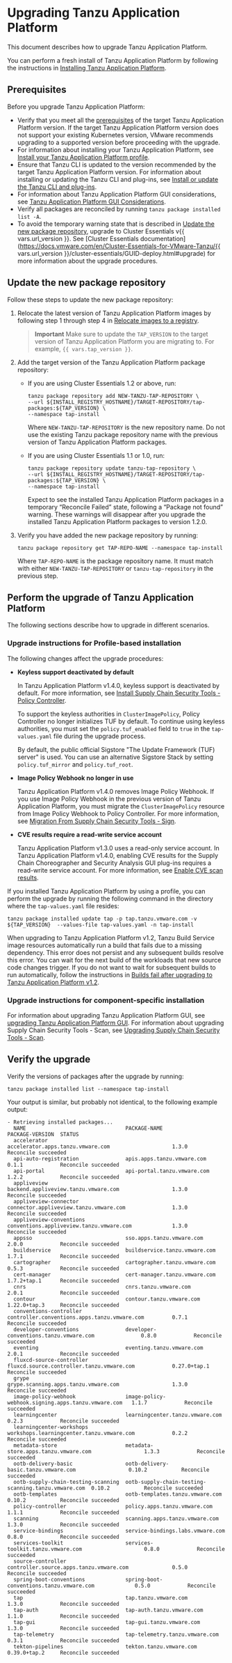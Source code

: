 # Upgrading Tanzu Application Platform

This document describes how to upgrade Tanzu Application Platform.

You can perform a fresh install of Tanzu Application Platform by following the instructions in [Installing Tanzu Application Platform](install-intro.md).

## <a id='prereqs'></a> Prerequisites

Before you upgrade Tanzu Application Platform:

- Verify that you meet all the [prerequisites](prerequisites.md) of the target Tanzu Application Platform version. If the target Tanzu Application Platform version does not support your existing Kubernetes version, VMware recommends upgrading to a supported version before proceeding with the upgrade.
- For information about installing your Tanzu Application Platform, see [Install your Tanzu Application Platform profile](install.md#install-profile).
- Ensure that Tanzu CLI is updated to the version recommended by the target Tanzu Application Platform version. For information about installing or updating the Tanzu CLI and plug-ins, see [Install or update the Tanzu CLI and plug-ins](install-tanzu-cli.hbs.md#cli-and-plugin).
- For information about Tanzu Application Platform GUI considerations, see [Tanzu Application Platform GUI Considerations](tap-gui/upgrades.md#considerations).
- Verify all packages are reconciled by running `tanzu package installed list -A`.
- To avoid the temporary warning state that is described in [Update the new package repository](#add-new-package-repo), upgrade to Cluster Essentials v{{ vars.url_version }}. See [Cluster Essentials documentation](https://docs.vmware.com/en/Cluster-Essentials-for-VMware-Tanzu/{{ vars.url_version }}/cluster-essentials/GUID-deploy.html#upgrade) for more information about the upgrade procedures.

## <a id="add-new-package-repo"></a> Update the new package repository

Follow these steps to update the new package repository:

1. Relocate the latest version of Tanzu Application Platform images by following step 1 through step 4 in [Relocate images to a registry](install.html#add-tap-package-repo).

    >**Important** Make sure to update the `TAP_VERSION` to the target version of Tanzu Application Platform you are migrating to. For example, `{{ vars.tap_version }}`.

1. Add the target version of the Tanzu Application Platform package repository:

    - If you are using Cluster Essentials 1.2 or above, run:

        ```console
        tanzu package repository add NEW-TANZU-TAP-REPOSITORY \
        --url ${INSTALL_REGISTRY_HOSTNAME}/TARGET-REPOSITORY/tap-packages:${TAP_VERSION} \
        --namespace tap-install
        ```

        Where `NEW-TANZU-TAP-REPOSITORY` is the new repository name. Do not use the existing Tanzu package repository name with the previous version of Tanzu Application Platform packages.

    - If you are using Cluster Essentials 1.1 or 1.0, run:

        ```console
       tanzu package repository update tanzu-tap-repository \
        --url ${INSTALL_REGISTRY_HOSTNAME}/TARGET-REPOSITORY/tap-packages:${TAP_VERSION} \
        --namespace tap-install
        ```

        Expect to see the installed Tanzu Application Platform packages in a temporary “Reconcile Failed” state, following a “Package not found” warning. These warnings will disappear after you upgrade the installed Tanzu Application Platform packages to version 1.2.0.

1. Verify you have added the new package repository by running:

    ```console
    tanzu package repository get TAP-REPO-NAME --namespace tap-install
    ```

    Where `TAP-REPO-NAME` is the package repository name. It must match with either `NEW-TANZU-TAP-REPOSITORY` or `tanzu-tap-repository` in the previous step.

## <a id="upgrade-tap"></a> Perform the upgrade of Tanzu Application Platform

The following sections describe how to upgrade in different scenarios.

### <a id="profile-based-instruct"></a> Upgrade instructions for Profile-based installation

The following changes affect the upgrade procedures:

- **Keyless support deactivated by default**

    In Tanzu Application Platform v1.4.0, keyless support is deactivated by default. For more information, see [Install Supply Chain Security Tools - Policy Controller](scst-policy/install-scst-policy.hbs.md).

    To support the keyless authorities in `ClusterImagePolicy`, Policy Controller no longer initializes TUF by default. To continue using keyless authorities, you must set the `policy.tuf_enabled` field to `true` in the `tap-values.yaml` file during the upgrade process.

    By default, the public official Sigstore "The Update Framework (TUF) server" is used. You can use an alternative Sigstore Stack by setting `policy.tuf_mirror` and `policy.tuf_root`.

- **Image Policy Webhook no longer in use**

    Tanzu Application Platform v1.4.0 removes Image Policy Webhook. If you use Image Policy Webhook in the previous version of Tanzu Application Platform, you must migrate the `ClusterImagePolicy` resource
    from Image Policy Webhook to Policy Controller. For more information, see [Migration From Supply Chain Security Tools - Sign](scst-policy/migration.hbs.md).

- **CVE results require a read-write service account**

    Tanzu Application Platform v1.3.0 uses a read-only service account. In Tanzu Application Platform v1.4.0, enabling CVE results for the Supply Chain Choreographer and Security Analysis GUI plug-ins requires a read-write service account. For more information, see [Enable CVE scan results](tap-gui/plugins/scc-tap-gui.hbs.md#scan).

If you installed Tanzu Application Platform by using a profile, you can perform the upgrade by running the following command in the directory where the `tap-values.yaml` file resides:

```console
tanzu package installed update tap -p tap.tanzu.vmware.com -v ${TAP_VERSION}  --values-file tap-values.yaml -n tap-install
```

When upgrading to Tanzu Application Platform v1.2, Tanzu Build Service image resources automatically run a build that fails due to a missing dependency.
This error does not persist and any subsequent builds resolve this error.
You can wait for the next build of the workloads that new source code changes trigger.
If you do not want to wait for subsequent builds to run automatically, follow the instructions in
[Builds fail after upgrading to Tanzu Application Platform v1.2](https://docs.vmware.com/en/VMware-Tanzu-Application-Platform/1.2/tap/GUID-tanzu-build-service-troubleshooting.html#builds-fail-after-upgrading-to-tanzu-application-platform).

### <a id="comp-specific-instruct"></a> Upgrade instructions for component-specific installation

For information about upgrading Tanzu Application Platform GUI, see [upgrading Tanzu Application Platform GUI](tap-gui/upgrades.html).
For information about upgrading Supply Chain Security Tools - Scan, see [Upgrading Supply Chain Security Tools - Scan](scst-scan/upgrading.md).

## <a id="verify"></a> Verify the upgrade

Verify the versions of packages after the upgrade by running:

```console
tanzu package installed list --namespace tap-install
```

Your output is similar, but probably not identical, to the following example output:

```console
- Retrieving installed packages...
  NAME                                PACKAGE-NAME                                         PACKAGE-VERSION  STATUS
  accelerator                         accelerator.apps.tanzu.vmware.com                    1.3.0            Reconcile succeeded
  api-auto-registration               apis.apps.tanzu.vmware.com                           0.1.1            Reconcile succeeded
  api-portal                          api-portal.tanzu.vmware.com                          1.2.2            Reconcile succeeded
  appliveview                         backend.appliveview.tanzu.vmware.com                 1.3.0            Reconcile succeeded
  appliveview-connector               connector.appliveview.tanzu.vmware.com               1.3.0            Reconcile succeeded
  appliveview-conventions             conventions.appliveview.tanzu.vmware.com             1.3.0            Reconcile succeeded
  appsso                              sso.apps.tanzu.vmware.com                            2.0.0            Reconcile succeeded
  buildservice                        buildservice.tanzu.vmware.com                        1.7.1            Reconcile succeeded
  cartographer                        cartographer.tanzu.vmware.com                        0.5.3            Reconcile succeeded
  cert-manager                        cert-manager.tanzu.vmware.com                        1.7.2+tap.1      Reconcile succeeded
  cnrs                                cnrs.tanzu.vmware.com                                2.0.1            Reconcile succeeded
  contour                             contour.tanzu.vmware.com                             1.22.0+tap.3     Reconcile succeeded
  conventions-controller              controller.conventions.apps.tanzu.vmware.com         0.7.1            Reconcile succeeded
  developer-conventions               developer-conventions.tanzu.vmware.com               0.8.0            Reconcile succeeded
  eventing                            eventing.tanzu.vmware.com                            2.0.1            Reconcile succeeded
  fluxcd-source-controller            fluxcd.source.controller.tanzu.vmware.com            0.27.0+tap.1     Reconcile succeeded
  grype                               grype.scanning.apps.tanzu.vmware.com                 1.3.0            Reconcile succeeded
  image-policy-webhook                image-policy-webhook.signing.apps.tanzu.vmware.com   1.1.7            Reconcile succeeded
  learningcenter                      learningcenter.tanzu.vmware.com                      0.2.3            Reconcile succeeded
  learningcenter-workshops            workshops.learningcenter.tanzu.vmware.com            0.2.2            Reconcile succeeded
  metadata-store                      metadata-store.apps.tanzu.vmware.com                 1.3.3            Reconcile succeeded
  ootb-delivery-basic                 ootb-delivery-basic.tanzu.vmware.com                 0.10.2           Reconcile succeeded
  ootb-supply-chain-testing-scanning  ootb-supply-chain-testing-scanning.tanzu.vmware.com  0.10.2           Reconcile succeeded
  ootb-templates                      ootb-templates.tanzu.vmware.com                      0.10.2           Reconcile succeeded
  policy-controller                   policy.apps.tanzu.vmware.com                         1.1.1            Reconcile succeeded
  scanning                            scanning.apps.tanzu.vmware.com                       1.3.0            Reconcile succeeded
  service-bindings                    service-bindings.labs.vmware.com                     0.8.0            Reconcile succeeded
  services-toolkit                    services-toolkit.tanzu.vmware.com                    0.8.0            Reconcile succeeded
  source-controller                   controller.source.apps.tanzu.vmware.com              0.5.0            Reconcile succeeded
  spring-boot-conventions             spring-boot-conventions.tanzu.vmware.com             0.5.0            Reconcile succeeded
  tap                                 tap.tanzu.vmware.com                                 1.3.0            Reconcile succeeded
  tap-auth                            tap-auth.tanzu.vmware.com                            1.1.0            Reconcile succeeded
  tap-gui                             tap-gui.tanzu.vmware.com                             1.3.0            Reconcile succeeded
  tap-telemetry                       tap-telemetry.tanzu.vmware.com                       0.3.1            Reconcile succeeded
  tekton-pipelines                    tekton.tanzu.vmware.com                              0.39.0+tap.2     Reconcile succeeded
```
